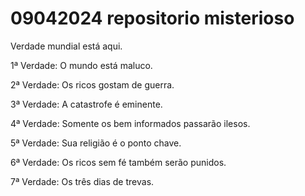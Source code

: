 # 09042024 repositorio misterioso
 Verdade mundial está aqui.

 1ª Verdade: O mundo está maluco.

 2ª Verdade: Os ricos gostam de guerra.

 3ª Verdade: A catastrofe é eminente.

 4ª Verdade: Somente os bem informados passarão ilesos.

 5ª Verdade: Sua religião é o ponto chave.

 6ª Verdade: Os ricos sem fé também serão punidos.

 7ª Verdade: Os três dias de trevas.
 